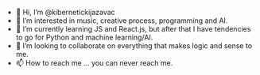 - 👋 Hi, I’m @kibernetickijazavac
- 👀 I’m interested in music, creative process, programming and AI.
- 🌱 I’m currently learning JS and React.js, but after that I have tendencies to go for Python and machine learning/AI.
- 💞️ I’m looking to collaborate on everything that makes logic and sense to me.
- 📫 How to reach me ... you can never reach me.

<!---
kibernetickijazavac/kibernetickijazavac is a ✨ special ✨ repository because its `README.md` (this file) appears on your GitHub profile.
You can click the Preview link to take a look at your changes.
--->
